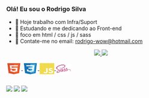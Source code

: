 ### Olá! Eu sou o Rodrigo Silva

- 🤖 Hoje trabalho com Infra/Suport
- 🧠 Estudando e me dedicando ao Front-end
- 👾 foco em html / css / js / sass
- 🤔 Contate-me no email: rodrigo-wow@hotmail.com

<div align="center">
  <a href="https://github.com/RodrigoSilva95">
  <img height="160em" src="https://github-readme-stats.vercel.app/api?username=RodrigoSilva95&show_icons=true&theme=onedark&include_all_commits=true&count_private=true"/>
  <img height="160em" src="https://github-readme-stats.vercel.app/api/top-langs/?username=RodrigoSilva95&layout=compact&langs_count=7&theme=onedark"/>
</div>
<div style="display: inline_block"><br>
  <img align="center" alt="Rafa-HTML" height="30" width="40" src="https://raw.githubusercontent.com/devicons/devicon/master/icons/html5/html5-original.svg">
  <img align="center" alt="Rafa-CSS" height="30" width="40" src="https://raw.githubusercontent.com/devicons/devicon/master/icons/css3/css3-original.svg">
  <img align="center" alt="Rafa-Js" height="30" width="40" src="https://raw.githubusercontent.com/devicons/devicon/master/icons/javascript/javascript-plain.svg">
  <img align="center" alt="Rafa-CSS" height="30" width="40" src="https://raw.githubusercontent.com/devicons/devicon/master/icons/sass/sass-original.svg">
</div>

##

<div>
    <a href="https://instagram.com/_bagda95" target="_blank"><img src="https://img.shields.io/badge/-Instagram-%23E4405F?style=for-the-badge&logo=instagram&logoColor=white" target="_blank"></a>
   <a href="https://discord.gg/Bagdá#1912" target="_blank"><img src="https://img.shields.io/badge/Discord-7289DA?style=for-the-badge&logo=discord&logoColor=white" target="_blank"></a> 
    <a href="https://www.linkedin.com/in/rodrigo-de-lima-santos-silva" target="_blank"><img src="https://img.shields.io/badge/-LinkedIn-%230077B5?style=for-the-badge&logo=linkedin&logoColor=white" target="_blank"></a> 
</div>
